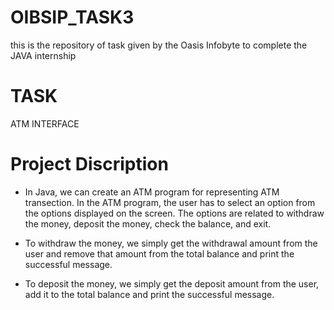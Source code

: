 # OIBSIP_TASK3
this is the repository of task given by the Oasis Infobyte to complete the JAVA internship

# TASK #
ATM INTERFACE

# Project Discription
* In Java, we can create an ATM program for representing ATM transection. In the ATM program, the user has to select an option from the options displayed on the screen. The options are related to withdraw the money, deposit the money, check the balance, and exit.

* To withdraw the money, we simply get the withdrawal amount from the user and remove that amount from the total balance and print the successful message.

* To deposit the money, we simply get the deposit amount from the user, add it to the total balance and print the successful message.
